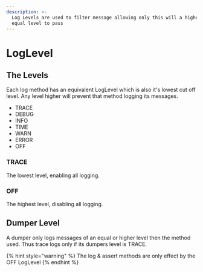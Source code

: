 ```yaml
---
description: >-
  Log Levels are used to filter message allowing only this will a higher or
  equal level to pass
---
```


# LogLevel

## The Levels

Each log method has an equivalent LogLevel which is also it's lowest cut off level. Any level higher will prevent that method logging its messages.&#x20;

* TRACE
* DEBUG
* INFO
* TIME
* WARN
* ERROR
* OFF

### TRACE

The lowest level, enabling all logging.

### OFF

The highest level, disabling all logging.

## Dumper Level

A dumper only logs messages of an equal or higher level then the method used. Thus trace logs only if its dumpers level is TRACE.

{% hint style="warning" %}
The log & assert methods are only effect by the OFF LogLevel
{% endhint %}
